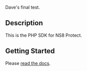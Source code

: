 Dave's final test.

## Description

This is the PHP SDK for NS8 Protect.

## Getting Started

Please [read the docs](https://github.com/ns8inc/protect-php-sdk/tree/master/public/en/platform/protect-php-sdk).
